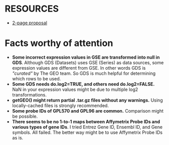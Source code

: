 # RESOURCES

+ [2-page proposal](https://docs.google.com/document/d/1WH9bjXNLgi4JiFfaLSqGhYR2SLK-xyDZ1bOGP8bEDcI/edit)

# Facts worthy of attention
+ **Some incorrect expression values in GSE are transformed into null in GDS**. Although GDS (Datasets) uses GSE (Series) as data sources, some expression values are different from GSE. In other words GDS is *"curated"* by The GEO team. So GDS is much helpful for determining which rows to be used.
+ **Some GDS needs do.log2=TRUE, and others need do.log2=FALSE.** NaN in your expression values might be due to multiple log2 transformations.
+ **getGEO() might return partial .tar.gz files without any warnings.** Using locally-cached files is strongly recommended.
+ **Some probe IDs of GPL570 and GPL96 are common.** Comparison might be possible.
+ **There seems to be no 1-to-1 maps between Affymetrix Probe IDs and various types of gene IDs**. I tried Entrez Gene ID, Ensembl ID, and Gene symbols. All failed. The better way might be to use Affymetrix Probe IDs as is.
